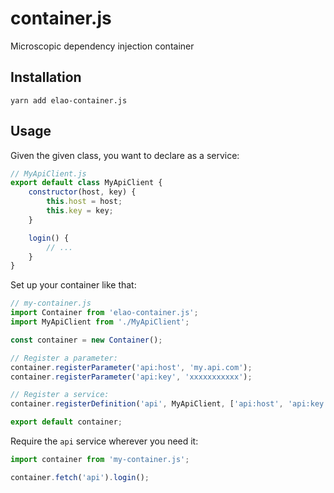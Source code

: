 # container.js

Microscopic dependency injection container

## Installation

    yarn add elao-container.js

## Usage

Given the given class, you want to declare as a service:

```js
// MyApiClient.js
export default class MyApiClient {
    constructor(host, key) {
        this.host = host;
        this.key = key;
    }

    login() {
        // ...
    }
}
```

Set up your container like that:

```js
// my-container.js
import Container from 'elao-container.js';
import MyApiClient from './MyApiClient';

const container = new Container();

// Register a parameter:
container.registerParameter('api:host', 'my.api.com');
container.registerParameter('api:key', 'xxxxxxxxxxx');

// Register a service:
container.registerDefinition('api', MyApiClient, ['api:host', 'api:key']);

export default container;
```

Require the `api` service wherever you need it:

```js
import container from 'my-container.js';

container.fetch('api').login();
```
